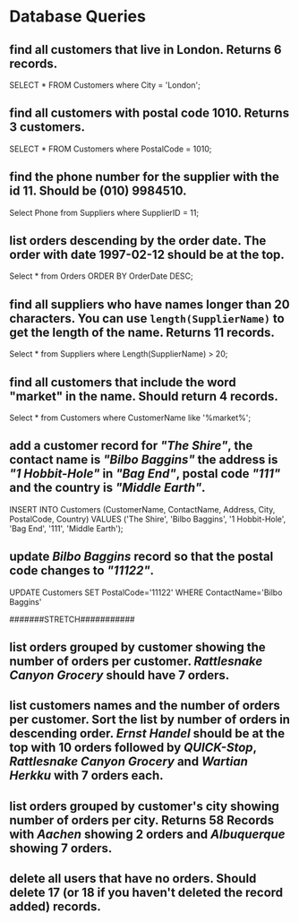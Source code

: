 # Database Queries

## find all customers that live in London. Returns 6 records.

SELECT \* FROM Customers where City = 'London';

## find all customers with postal code 1010. Returns 3 customers.

SELECT \* FROM Customers where PostalCode = 1010;

## find the phone number for the supplier with the id 11. Should be (010) 9984510.

Select Phone from Suppliers where SupplierID = 11;

## list orders descending by the order date. The order with date 1997-02-12 should be at the top.

Select \* from Orders ORDER BY OrderDate DESC;

## find all suppliers who have names longer than 20 characters. You can use `length(SupplierName)` to get the length of the name. Returns 11 records.

Select \* from Suppliers where Length(SupplierName) > 20;

## find all customers that include the word "market" in the name. Should return 4 records.

Select \* from Customers where CustomerName like '%market%';

## add a customer record for _"The Shire"_, the contact name is _"Bilbo Baggins"_ the address is _"1 Hobbit-Hole"_ in _"Bag End"_, postal code _"111"_ and the country is _"Middle Earth"_.

INSERT INTO Customers (CustomerName, ContactName, Address, City, PostalCode, Country)
VALUES ('The Shire', 'Bilbo Baggins', '1 Hobbit-Hole', 'Bag End', '111', 'Middle Earth');

## update _Bilbo Baggins_ record so that the postal code changes to _"11122"_.

UPDATE Customers SET PostalCode='11122' WHERE ContactName='Bilbo Baggins'

#######STRETCH###########

## list orders grouped by customer showing the number of orders per customer. _Rattlesnake Canyon Grocery_ should have 7 orders.

## list customers names and the number of orders per customer. Sort the list by number of orders in descending order. _Ernst Handel_ should be at the top with 10 orders followed by _QUICK-Stop_, _Rattlesnake Canyon Grocery_ and _Wartian Herkku_ with 7 orders each.

## list orders grouped by customer's city showing number of orders per city. Returns 58 Records with _Aachen_ showing 2 orders and _Albuquerque_ showing 7 orders.

## delete all users that have no orders. Should delete 17 (or 18 if you haven't deleted the record added) records.
